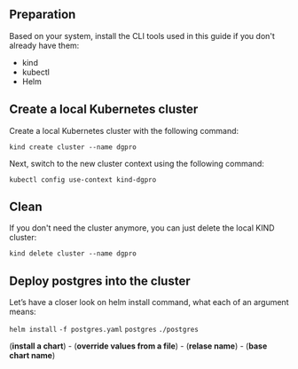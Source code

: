 ## Preparation
Based on your system, install the CLI tools used in this guide if you don't already have them:
+ kind
+ kubectl
+ Helm

## Create a local Kubernetes cluster
Create a local Kubernetes cluster with the following command:

`kind create cluster --name dgpro`

Next, switch to the new cluster context using the following command:

`kubectl config use-context kind-dgpro`

## Clean
If you don't need the cluster anymore, you can just delete the local KIND cluster:

`kind delete cluster --name dgpro`

## Deploy postgres into the cluster
Let’s have a closer look on helm install command, what each of an argument means: 

`helm install` `-f postgres.yaml` `postgres` `./postgres`

(**install a chart**) - (**override values from a file**) - (**relase name**) - (**base chart name**)

